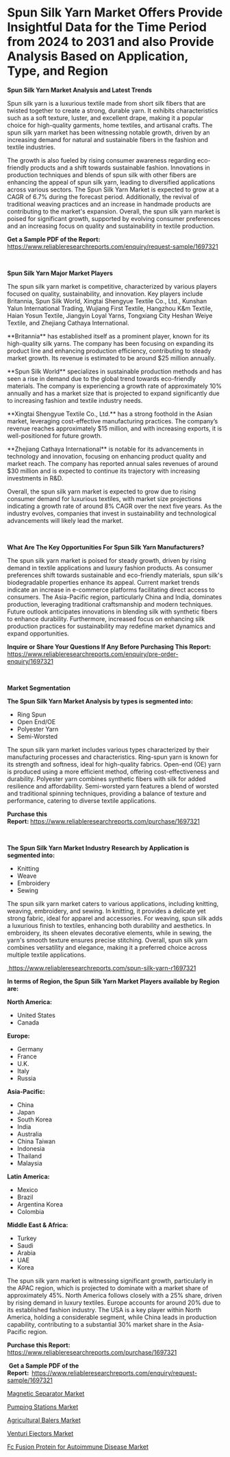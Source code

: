 <p><h1>Spun Silk Yarn Market Offers Provide Insightful Data for the Time Period from 2024 to 2031 and also Provide Analysis Based on Application, Type, and Region</h1></p><p><strong>Spun Silk Yarn Market Analysis and Latest Trends</strong></p>
<p><p>Spun silk yarn is a luxurious textile made from short silk fibers that are twisted together to create a strong, durable yarn. It exhibits characteristics such as a soft texture, luster, and excellent drape, making it a popular choice for high-quality garments, home textiles, and artisanal crafts. The spun silk yarn market has been witnessing notable growth, driven by an increasing demand for natural and sustainable fibers in the fashion and textile industries.</p><p>The growth is also fueled by rising consumer awareness regarding eco-friendly products and a shift towards sustainable fashion. Innovations in production techniques and blends of spun silk with other fibers are enhancing the appeal of spun silk yarn, leading to diversified applications across various sectors. The Spun Silk Yarn Market is expected to grow at a CAGR of 6.7% during the forecast period. Additionally, the revival of traditional weaving practices and an increase in handmade products are contributing to the market's expansion. Overall, the spun silk yarn market is poised for significant growth, supported by evolving consumer preferences and an increasing focus on quality and sustainability in textile production.</p></p>
<p><strong>Get a Sample PDF of the Report:&nbsp;</strong> <a href="https://www.reliableresearchreports.com/enquiry/request-sample/1697321?utm_campaign=24&utm_medium=2&utm_source=Github&utm_content=ia&utm_term=20102024&utm_id=spun-silk-yarn">https://www.reliableresearchreports.com/enquiry/request-sample/1697321</a></p>
<p>&nbsp;</p>
<p><strong>Spun Silk Yarn Major Market Players</strong></p>
<p><p>The spun silk yarn market is competitive, characterized by various players focused on quality, sustainability, and innovation. Key players include Britannia, Spun Silk World, Xingtai Shengyue Textile Co., Ltd., Kunshan Yalun International Trading, Wujiang First Textile, Hangzhou K&m Textile, Haian Yosun Textile, Jiangyin Loyal Yarns, Tongxiang City Heshan Weiye Textile, and Zhejiang Cathaya International.</p><p>**Britannia** has established itself as a prominent player, known for its high-quality silk yarns. The company has been focusing on expanding its product line and enhancing production efficiency, contributing to steady market growth. Its revenue is estimated to be around $25 million annually.</p><p>**Spun Silk World** specializes in sustainable production methods and has seen a rise in demand due to the global trend towards eco-friendly materials. The company is experiencing a growth rate of approximately 10% annually and has a market size that is projected to expand significantly due to increasing fashion and textile industry needs.</p><p>**Xingtai Shengyue Textile Co., Ltd.** has a strong foothold in the Asian market, leveraging cost-effective manufacturing practices. The company’s revenue reaches approximately $15 million, and with increasing exports, it is well-positioned for future growth.</p><p>**Zhejiang Cathaya International** is notable for its advancements in technology and innovation, focusing on enhancing product quality and market reach. The company has reported annual sales revenues of around $30 million and is expected to continue its trajectory with increasing investments in R&D.</p><p>Overall, the spun silk yarn market is expected to grow due to rising consumer demand for luxurious textiles, with market size projections indicating a growth rate of around 8% CAGR over the next five years. As the industry evolves, companies that invest in sustainability and technological advancements will likely lead the market.</p></p>
<p>&nbsp;</p>
<p><strong>What Are The Key Opportunities For Spun Silk Yarn Manufacturers?</strong></p>
<p><p>The spun silk yarn market is poised for steady growth, driven by rising demand in textile applications and luxury fashion products. As consumer preferences shift towards sustainable and eco-friendly materials, spun silk's biodegradable properties enhance its appeal. Current market trends indicate an increase in e-commerce platforms facilitating direct access to consumers. The Asia-Pacific region, particularly China and India, dominates production, leveraging traditional craftsmanship and modern techniques. Future outlook anticipates innovations in blending silk with synthetic fibers to enhance durability. Furthermore, increased focus on enhancing silk production practices for sustainability may redefine market dynamics and expand opportunities.</p></p>
<p><strong>Inquire or Share Your Questions If Any Before Purchasing This Report:</strong> <a href="https://www.reliableresearchreports.com/enquiry/pre-order-enquiry/1697321?utm_campaign=24&utm_medium=2&utm_source=Github&utm_content=ia&utm_term=20102024&utm_id=spun-silk-yarn">https://www.reliableresearchreports.com/enquiry/pre-order-enquiry/1697321</a></p>
<p>&nbsp;</p>
<p><strong>Market Segmentation</strong></p>
<p><strong>The Spun Silk Yarn Market Analysis by types is segmented into:</strong></p>
<p><ul><li>Ring Spun</li><li>Open End/OE</li><li>Polyester Yarn</li><li>Semi-Worsted</li></ul></p>
<p><p>The spun silk yarn market includes various types characterized by their manufacturing processes and characteristics. Ring-spun yarn is known for its strength and softness, ideal for high-quality fabrics. Open-end (OE) yarn is produced using a more efficient method, offering cost-effectiveness and durability. Polyester yarn combines synthetic fibers with silk for added resilience and affordability. Semi-worsted yarn features a blend of worsted and traditional spinning techniques, providing a balance of texture and performance, catering to diverse textile applications.</p></p>
<p><strong>Purchase this Report:&nbsp;</strong><a href="https://www.reliableresearchreports.com/purchase/1697321?utm_campaign=24&utm_medium=2&utm_source=Github&utm_content=ia&utm_term=20102024&utm_id=spun-silk-yarn">https://www.reliableresearchreports.com/purchase/1697321</a></p>
<p>&nbsp;</p>
<p><strong>The Spun Silk Yarn Market Industry Research by Application is segmented into:</strong></p>
<p><ul><li>Knitting</li><li>Weave</li><li>Embroidery</li><li>Sewing</li></ul></p>
<p><p>The spun silk yarn market caters to various applications, including knitting, weaving, embroidery, and sewing. In knitting, it provides a delicate yet strong fabric, ideal for apparel and accessories. For weaving, spun silk adds a luxurious finish to textiles, enhancing both durability and aesthetics. In embroidery, its sheen elevates decorative elements, while in sewing, the yarn's smooth texture ensures precise stitching. Overall, spun silk yarn combines versatility and elegance, making it a preferred choice across multiple textile applications.</p></p>
<p><a href="https://www.reliableresearchreports.com/spun-silk-yarn-r1697321?utm_campaign=24&utm_medium=2&utm_source=Github&utm_content=ia&utm_term=20102024&utm_id=spun-silk-yarn">&nbsp;https://www.reliableresearchreports.com/spun-silk-yarn-r1697321</a></p>
<p><strong>In terms of Region, the Spun Silk Yarn Market Players available by Region are:</strong></p>
<p>
    <p> <strong> North America: </strong>
        <ul>
            <li>United States</li>
            <li>Canada</li>
        </ul>
        </p> 
    <p> <strong> Europe: </strong>
        <ul>
            <li>Germany</li>
            <li>France</li>
            <li>U.K.</li>
            <li>Italy</li>
            <li>Russia</li>
        </ul>
        </p> 
    <p> <strong> Asia-Pacific: </strong>
        <ul>
            <li>China</li>
            <li>Japan</li>
            <li>South Korea</li>
            <li>India</li>
            <li>Australia</li>
            <li>China Taiwan</li>
            <li>Indonesia</li>
            <li>Thailand</li>
            <li>Malaysia</li>
        </ul>
        </p> 
    <p> <strong> Latin America: </strong>
        <ul>
            <li>Mexico</li>
            <li>Brazil</li>
            <li>Argentina Korea</li>
            <li>Colombia</li>
        </ul>
        </p> 
    <p> <strong> Middle East & Africa: </strong>
        <ul>
            <li>Turkey</li>
            <li>Saudi</li>
            <li>Arabia</li>
            <li>UAE</li>
            <li>Korea</li>
        </ul>
    </p>
    </p>
<p><p>The spun silk yarn market is witnessing significant growth, particularly in the APAC region, which is projected to dominate with a market share of approximately 45%. North America follows closely with a 25% share, driven by rising demand in luxury textiles. Europe accounts for around 20% due to its established fashion industry. The USA is a key player within North America, holding a considerable segment, while China leads in production capability, contributing to a substantial 30% market share in the Asia-Pacific region.</p></p>
<p><strong>Purchase this Report: </strong><a href="https://www.reliableresearchreports.com/purchase/1697321?utm_campaign=24&utm_medium=2&utm_source=Github&utm_content=ia&utm_term=20102024&utm_id=spun-silk-yarn">https://www.reliableresearchreports.com/purchase/1697321</a></p>
<p>&nbsp;<strong>Get a Sample PDF of the Report:&nbsp;&nbsp;</strong><a href="https://www.reliableresearchreports.com/enquiry/request-sample/1697321?utm_campaign=24&utm_medium=2&utm_source=Github&utm_content=ia&utm_term=20102024&utm_id=spun-silk-yarn">https://www.reliableresearchreports.com/enquiry/request-sample/1697321</a></p>
<p><strong></strong></p>
<p><p><a href="https://www.linkedin.com/pulse/trends-global-magnetic-separator-market-forecast-analysis-2024-lxbnf?utm_campaign=24&utm_medium=2&utm_source=Github&utm_content=ia&utm_term=20102024&utm_id=spun-silk-yarn">Magnetic Separator Market</a></p><p><a href="https://issuu.com/reportprime-2/docs/pumping-stations-market-size-2030.p_df339c4afe025b?utm_campaign=24&utm_medium=2&utm_source=Github&utm_content=ia&utm_term=20102024&utm_id=spun-silk-yarn">Pumping Stations Market</a></p><p><a href="https://www.linkedin.com/pulse/global-perspectives-agricultural-balers-market-trends-forecast-odmnf?utm_campaign=24&utm_medium=2&utm_source=Github&utm_content=ia&utm_term=20102024&utm_id=spun-silk-yarn">Agricultural Balers Market</a></p><p><a href="https://issuu.com/reportprime-2/docs/venturi-ejectors-market-size-2030.p_e7d240699adfec?utm_campaign=24&utm_medium=2&utm_source=Github&utm_content=ia&utm_term=20102024&utm_id=spun-silk-yarn">Venturi Ejectors Market</a></p><p><a href="https://github.com/elizabethdagraca/Market-Research-Report-List-5/blob/main/fc-fusion-protein-for-autoimmune-disease-market.md?utm_campaign=24&utm_medium=2&utm_source=Github&utm_content=ia&utm_term=20102024&utm_id=spun-silk-yarn">Fc Fusion Protein for Autoimmune Disease Market</a></p></p>